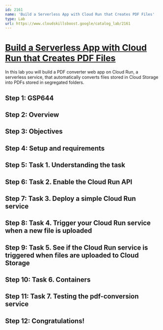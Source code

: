 ```yaml
---
id: 2161
name: 'Build a Serverless App with Cloud Run that Creates PDF Files'
type: Lab
url: https://www.cloudskillsboost.google/catalog_lab/2161
---
```


# [Build a Serverless App with Cloud Run that Creates PDF Files](https://www.cloudskillsboost.google/catalog_lab/2161)

In this lab you will build a PDF converter web app on Cloud Run, a serverless service, that automatically converts files stored in Cloud Storage into PDFs stored in segregated folders.

## Step 1: GSP644

## Step 2: Overview

## Step 3: Objectives

## Step 4: Setup and requirements

## Step 5: Task 1. Understanding the task

## Step 6: Task 2. Enable the Cloud Run API

## Step 7: Task 3. Deploy a simple Cloud Run service

## Step 8: Task 4. Trigger your Cloud Run service when a new file is uploaded

## Step 9: Task 5. See if the Cloud Run service is triggered when files are uploaded to Cloud Storage

## Step 10: Task 6. Containers

## Step 11: Task 7. Testing the pdf-conversion service

## Step 12: Congratulations!

